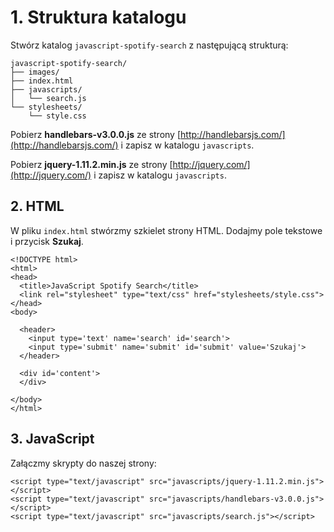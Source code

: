 # 1. Struktura katalogu

Stwórz katalog `javascript-spotify-search` z następującą strukturą:

```
javascript-spotify-search/
├── images/
├── index.html
├── javascripts/
│   └── search.js
└── stylesheets/
    └── style.css
```

Pobierz **handlebars-v3.0.0.js** ze strony [http://handlebarsjs.com/](http://handlebarsjs.com/) i zapisz w katalogu `javascripts`.

Pobierz **jquery-1.11.2.min.js** ze strony [http://jquery.com/](http://jquery.com/) i zapisz w katalogu `javascripts`.

## 2. HTML

W pliku `index.html` stwórzmy szkielet strony HTML. Dodajmy pole tekstowe i przycisk **Szukaj**.

    <!DOCTYPE html>
    <html>
    <head>
      <title>JavaScript Spotify Search</title>
      <link rel="stylesheet" type="text/css" href="stylesheets/style.css">
    </head>
    <body>

      <header>
        <input type='text' name='search' id='search'>
        <input type='submit' name='submit' id='submit' value='Szukaj'>
      </header>

      <div id='content'>
      </div>

    </body>
    </html>

## 3. JavaScript

Załączmy skrypty do naszej strony:

    <script type="text/javascript" src="javascripts/jquery-1.11.2.min.js"></script>
    <script type="text/javascript" src="javascripts/handlebars-v3.0.0.js"></script>
    <script type="text/javascript" src="javascripts/search.js"></script>
